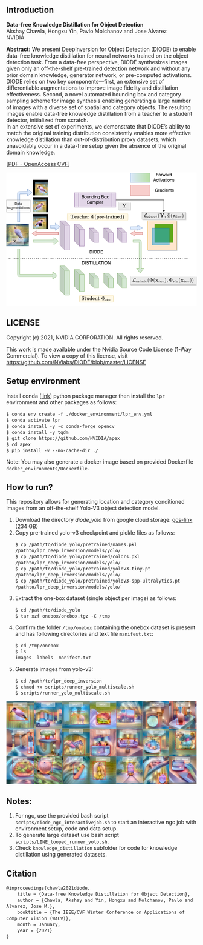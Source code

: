 ## Introduction

**Data-free Knowledge Distillation for Object Detection**<br>
Akshay Chawla, Hongxu Yin, Pavlo Molchanov and Jose Alvarez<br>
NVIDIA

**Abstract:** We present DeepInversion for Object Detection (DIODE) to enable data-free knowledge distillation for neural networks trained on the object detection task. From a data-free perspective, DIODE synthesizes images given only an off-the-shelf pre-trained detection network and without any prior domain knowledge, generator network, or pre-computed activations. DIODE relies on two key components—first, an extensive set of differentiable augmentations to improve image fidelity and distillation effectiveness. Second, a novel automated bounding box and category sampling scheme for image synthesis enabling generating a large number of images with a diverse set of spatial and category objects. The resulting images enable data-free knowledge distillation from a teacher to a student detector, initialized from scratch. <br>
In an extensive set of experiments, we demonstrate that DIODE’s ability to match the original training distribution consistently enables more effective knowledge distillation than out-of-distribution proxy datasets, which unavoidably occur in a data-free setup given the absence of the original domain knowledge.


[[PDF - OpenAccess CVF](https://openaccess.thecvf.com/content/WACV2021/papers/Chawla_Data-Free_Knowledge_Distillation_for_Object_Detection_WACV_2021_paper.pdf)]

![Core idea](images/coreidea.png "Core idea graphic")

## LICENSE

Copyright (c) 2021, NVIDIA CORPORATION.  All rights reserved.

This work is made available under the Nvidia Source Code License (1-Way Commercial).
To view a copy of this license, visit https://github.com/NVlabs/DIODE/blob/master/LICENSE

## Setup environment

Install conda [[link](https://docs.conda.io/en/latest/)] python package manager then install the `lpr` environment and other packages as follows:
```
$ conda env create -f ./docker_environment/lpr_env.yml
$ conda activate lpr
$ conda install -y -c conda-forge opencv
$ conda install -y tqdm
$ git clone https://github.com/NVIDIA/apex
$ cd apex
$ pip install -v --no-cache-dir ./
```

Note: You may also generate a docker image based on provided Dockerfile `docker_environments/Dockerfile`.

## How to run?

This repository allows for generating location and category conditioned images from an off-the-shelf Yolo-V3 object detection model.

1. Download the directory *diode_yolo* from google cloud storage: [gcs-link](https://console.cloud.google.com/storage/browser/diode-yolo-wacv) (234 GB)
2. Copy pre-trained yolo-v3 checkpoint and pickle files as follows:
    ```
    $ cp /path/to/diode_yolo/pretrained/names.pkl /pathto/lpr_deep_inversion/models/yolo/
    $ cp /path/to/diode_yolo/pretrained/colors.pkl /pathto/lpr_deep_inversion/models/yolo/
    $ cp /path/to/diode_yolo/pretrained/yolov3-tiny.pt /pathto/lpr_deep_inversion/models/yolo/
    $ cp /path/to/diode_yolo/pretrained/yolov3-spp-ultralytics.pt /pathto/lpr_deep_inversion/models/yolo/
    ```
2. Extract the one-box dataset (single object per image) as follows: 
    ```
    $ cd /path/to/diode_yolo
    $ tar xzf onebox/onebox.tgz -C /tmp
    ```
3. Confirm the folder `/tmp/onebox` containing the onebox dataset is present and has following directories and text file `manifest.txt`:
    ```
    $ cd /tmp/onebox
    $ ls
    images  labels  manifest.txt
    ```
4. Generate images from yolo-v3:
    ```
    $ cd /path/to/lpr_deep_inversion
    $ chmod +x scripts/runner_yolo_multiscale.sh
    $ scripts/runner_yolo_multiscale.sh
    ```


![Images](images/yolov3.jpg "DIODE on Yolo-V3")

## Notes:

1. For ngc, use the provided bash script `scripts/diode_ngc_interactivejob.sh` to start an interactive ngc job with environment setup, code and data setup.
2. To generate large dataset use bash script `scripts/LINE_looped_runner_yolo.sh`. 
3. Check `knowledge_distillation` subfolder for code for knowledge distillation using generated datasets.

## Citation

```
@inproceedings{chawla2021diode,
	title = {Data-free Knowledge Distillation for Object Detection},
	author = {Chawla, Akshay and Yin, Hongxu and Molchanov, Pavlo and Alvarez, Jose M.},
	booktitle = {The IEEE/CVF Winter Conference on Applications of Computer Vision (WACV)},
	month = January,
	year = {2021}
}
```

